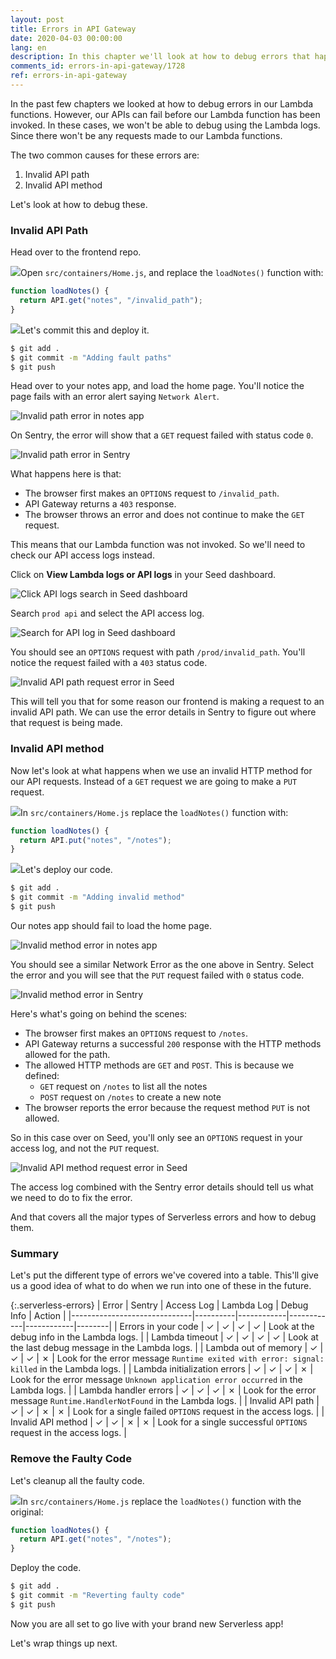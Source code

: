 ```yaml
---
layout: post
title: Errors in API Gateway
date: 2020-04-03 00:00:00
lang: en
description: In this chapter we'll look at how to debug errors that happen only in API Gateway in your Serverless app. These errors are only logged to your API Gateway access logs, and not your Lambda logs in CloudWatch.
comments_id: errors-in-api-gateway/1728
ref: errors-in-api-gateway
---
```


In the past few chapters we looked at how to debug errors in our Lambda functions. However, our APIs can fail before our Lambda function has been invoked. In these cases, we won't be able to debug using the Lambda logs. Since there won't be any requests made to our Lambda functions.

The two common causes for these errors are:

1. Invalid API path
2. Invalid API method

Let's look at how to debug these.

### Invalid API Path

Head over to the frontend repo.

<img class="code-marker" src="/assets/s.png" />Open `src/containers/Home.js`, and replace the `loadNotes()` function with:

``` javascript
function loadNotes() {
  return API.get("notes", "/invalid_path");
}
```

<img class="code-marker" src="/assets/s.png" />Let's commit this and deploy it.

``` bash
$ git add .
$ git commit -m "Adding fault paths"
$ git push
```

Head over to your notes app, and load the home page. You'll notice the page fails with an error alert saying `Network Alert`.

![Invalid path error in notes app](/assets/monitor-debug-errors/invalid-path-error-in-notes-app.png)

On Sentry, the error will show that a `GET` request failed with status code `0`.

![Invalid path error in Sentry](/assets/monitor-debug-errors/invalid-path-error-in-sentry.png)

What happens here is that:
- The browser first makes an `OPTIONS` request to `/invalid_path`.
- API Gateway returns a `403` response.
- The browser throws an error and does not continue to make the `GET` request.

This means that our Lambda function was not invoked. So we'll need to check our API access logs instead.

Click on **View Lambda logs or API logs** in your Seed dashboard.

![Click API logs search in Seed dashboard](/assets/monitor-debug-errors/click-api-logs-search-in-seed-dashboard.png)

Search `prod api` and select the API access log.

![Search for API log in Seed dashboard](/assets/monitor-debug-errors/search-for-api-log-in-seed-dashboard.png)

You should see an `OPTIONS` request with path `/prod/invalid_path`. You'll notice the request failed with a `403` status code.

![Invalid API path request error in Seed](/assets/monitor-debug-errors/invalid-api-path-request-error-in-seed.png)

This will tell you that for some reason our frontend is making a request to an invalid API path. We can use the error details in Sentry to figure out where that request is being made.

### Invalid API method

Now let's look at what happens when we use an invalid HTTP method for our API requests. Instead of a `GET` request we are going to make a `PUT` request.

<img class="code-marker" src="/assets/s.png" />In `src/containers/Home.js` replace the `loadNotes()` function with:

``` javascript
function loadNotes() {
  return API.put("notes", "/notes");
}
```

<img class="code-marker" src="/assets/s.png" />Let's deploy our code.

``` bash
$ git add .
$ git commit -m "Adding invalid method"
$ git push
```

Our notes app should fail to load the home page.

![Invalid method error in notes app](/assets/monitor-debug-errors/invalid-method-error-in-notes-app.png)

You should see a similar Network Error as the one above in Sentry. Select the error and you will see that the `PUT` request failed with `0` status code.

![Invalid method error in Sentry](/assets/monitor-debug-errors/invalid-method-error-in-sentry.png)

Here's what's going on behind the scenes:
- The browser first makes an `OPTIONS` request to `/notes`.
- API Gateway returns a successful `200` response with the HTTP methods allowed for the path.
- The allowed HTTP methods are `GET` and `POST`. This is because we defined:
  - `GET` request on `/notes` to list all the notes
  - `POST` request on `/notes` to create a new note
- The browser reports the error because the request method `PUT` is not allowed.

So in this case over on Seed, you'll only see an `OPTIONS` request in your access log, and not the `PUT` request.

![Invalid API method request error in Seed](/assets/monitor-debug-errors/invalid-api-method-request-error-in-seed.png)

The access log combined with the Sentry error details should tell us what we need to do to fix the error. 

And that covers all the major types of Serverless errors and how to debug them.

### Summary

Let's put the different type of errors we've covered into a table. This'll give us a good idea of what to do when we run into one of these in the future. 

{:.serverless-errors}
| Error                        | Sentry   | Access Log | Lambda Log | Debug Info | Action |
|------------------------------|----------|------------|------------|------------|--------|
| Errors in your code          | &#10003; | &#10003;   | &#10003;   | &#10003;   | Look at the debug info in the Lambda logs. |
| Lambda timeout               | &#10003; | &#10003;   | &#10003;   | &#10003;   | Look at the last debug message in the Lambda logs. |
| Lambda out of memory         | &#10003; | &#10003;   | &#10003;   | &#10007;   | Look for the error message `Runtime exited with error: signal: killed` in the Lambda logs. |
| Lambda initialization errors | &#10003; | &#10003;   | &#10003;   | &#10007;   | Look for the error message `Unknown application error occurred` in the Lambda logs. |
| Lambda handler errors        | &#10003; | &#10003;   | &#10003;   | &#10007;   | Look for the error message `Runtime.HandlerNotFound` in the Lambda logs. |
| Invalid API path             | &#10003; | &#10003;   | &#10007;   | &#10007;   | Look for a single failed `OPTIONS` request in the access logs. |
| Invalid API method           | &#10003; | &#10003;   | &#10007;   | &#10007;   | Look for a single successful `OPTIONS` request in the access logs. |

<style type="text/css">
  @media (min-width: 640px) {
    table.serverless-errors thead th:nth-child(2),
    table.serverless-errors thead th:nth-child(3),
    table.serverless-errors thead th:nth-child(4),
    table.serverless-errors thead th:nth-child(5) {
      min-width: 60px;
    }
  }
</style>

### Remove the Faulty Code

Let's cleanup all the faulty code.

<img class="code-marker" src="/assets/s.png" />In `src/containers/Home.js` replace the `loadNotes()` function with the original:

``` javascript
function loadNotes() {
  return API.get("notes", "/notes");
}
```

Deploy the code.

``` bash
$ git add .
$ git commit -m "Reverting faulty code"
$ git push
```

Now you are all set to go live with your brand new Serverless app!

Let's wrap things up next.
